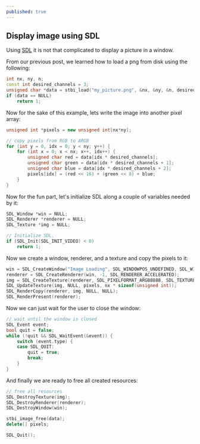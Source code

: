 ```yaml
---
published: true
---
```

## Display image using SDL

Using [SDL](https://www.libsdl.org/) it is not that complicated to display a picture in a window.

From our previous post, we learned how to load a png from disk using the following:

```cpp
int nx, ny, n;
const int desired_channels = 3;
unsigned char *data = stbi_load("my_picture.png", &nx, &ny, &n, desired_channels);
if (data == NULL)
	return 1;
```

Now for the sake of this example, lets write the image into another pixel array:

```cpp
unsigned int *pixels = new unsigned int[nx*ny];

// copy pixels from RGB to ARGB
for (int y = 0, idx = 0; y < ny; y++) {
	for (int x = 0; x < nx; x++, idx++) {
		unsigned char red = data[idx * desired_channels];
		unsigned char green = data[idx * desired_channels + 1];
		unsigned char blue = data[idx * desired_channels + 2];
		pixels[idx] = (red << 16) + (green << 8) + blue;
	}
}
```

Now for the fun part, let's initialize SDL along a couple of variables needed by it:

```cpp
SDL_Window *win = NULL;
SDL_Renderer *renderer = NULL;
SDL_Texture *img = NULL;

// Initialize SDL.
if (SDL_Init(SDL_INIT_VIDEO) < 0)
	return 1;
```

Now we create a window, renderer, and a texture and copy the pixels to it:

```cpp
win = SDL_CreateWindow("Image Loading", SDL_WINDOWPOS_UNDEFINED, SDL_WINDOWPOS_UNDEFINED, nx, ny, 0);
renderer = SDL_CreateRenderer(win, -1, SDL_RENDERER_ACCELERATED);
img = SDL_CreateTexture(renderer, SDL_PIXELFORMAT_ARGB8888, SDL_TEXTUREACCESS_STATIC, nx, ny);
SDL_UpdateTexture(img, NULL, pixels, nx * sizeof(unsigned int));
SDL_RenderCopy(renderer, img, NULL, NULL);
SDL_RenderPresent(renderer);
```

Now we can just wait for the user to close the window:

```cpp
// wait until the window is closed
SDL_Event event;
bool quit = false;
while (!quit && SDL_WaitEvent(&event)) {
	switch (event.type) {
	case SDL_QUIT:
		quit = true;
		break;
	}
}
```

And finally we are ready to free all created resources:

```cpp
// free all resources
SDL_DestroyTexture(img);
SDL_DestroyRenderer(renderer);
SDL_DestroyWindow(win);

stbi_image_free(data);
delete[] pixels;

SDL_Quit();
```

